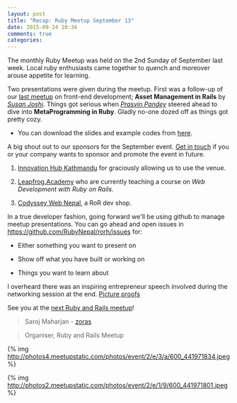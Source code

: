 ```yaml
---
layout: post
title: "Recap: Ruby Meetup September 13"
date: 2015-09-24 10:34
comments: true
categories: 
---
```


The monthly Ruby Meetup was held on the 2nd Sunday of September last week. Local ruby enthusiasts came together to quench and moreover arouse appetite for learning.

Two presentations were given during the meetup. First was a follow-up of our [last meetup](http://www.meetup.com/Nepal-Ruby-Users-Group/events/224417878/) on front-end development; **Asset Management in Rails** by [*Susan Joshi*](https://twitter.com/josisusan). Things got serious when [*Prasvin Pandey*](https://twitter.com/prasvinp) steered ahead to dive into **MetaProgramming in Ruby**. Gladly no-one dozed off as things got pretty cozy.

* You can download the slides and example codes from [here](http://www.meetup.com/Nepal-Ruby-Users-Group/files/).

A big shout out to our sponsors for the September event. [Get in touch](mailto:rubynepal.org@gmail.com) if you or your company wants to sponsor and promote the event in future.

1) [Innovation Hub Kathmandu](https://www.facebook.com/IHKathmandu) for graciously allowing us to use the venue.

2) [Leapfrog.Academy](http://leapfrog.academy/courses_ror.php) who are currently teaching a course on *Web Development with Ruby on Rails*.

3) [Codyssey Web Nepal](http://codysseynepal.com/), a RoR dev shop.

In a true developer fashion, going forward we'll be using github to manage meetup presentations. You can go ahead and open issues in https://github.com/RubyNepal/rorh/issues for: 

* Either something you want to present on

* Show off what you have built or working on

* Things you want to learn about

I overheard there was an inspiring entrepreneur speech involved during the networking session at the end. [Picture proofs](http://www.meetup.com/Nepal-Ruby-Users-Group/photos/26406995/)

See you at the [next Ruby and Rails meetup](http://www.meetup.com/Nepal-Ruby-Users-Group/)!

> Saroj Maharjan - [zoras](http://twitter.com/zoraslapen)

> Organiser, Ruby and Rails Meetup

{% img http://photos4.meetupstatic.com/photos/event/2/e/3/a/600_441971834.jpeg %}

{% img http://photos2.meetupstatic.com/photos/event/2/e/1/9/600_441971801.jpeg %}
